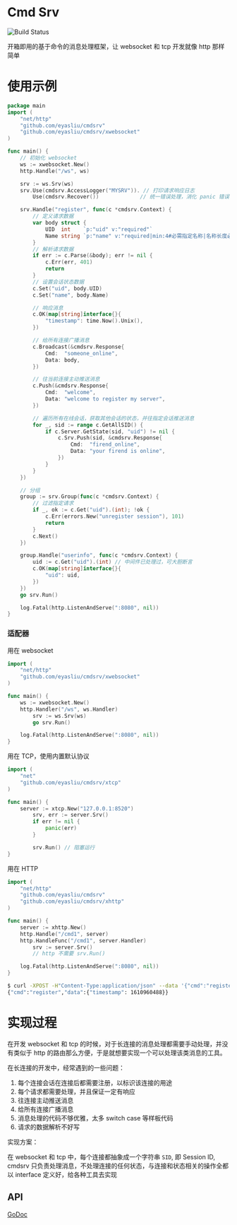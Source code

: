 # Cmd Srv

![Build Status](https://travis-ci.com/eyasliu/cmdsrv.svg)

开箱即用的基于命令的消息处理框架，让 websocket 和 tcp 开发就像 http 那样简单

# 使用示例


```go
package main
import (
    "net/http"
    "github.com/eyasliu/cmdsrv"
    "github.com/eyasliu/cmdsrv/xwebsocket"
)

func main() {
	// 初始化 websocket
	ws := xwebsocket.New()
	http.Handle("/ws", ws)

	srv := ws.Srv(ws)
	srv.Use(cmdsrv.AccessLogger("MYSRV")). // 打印请求响应日志
		Use(cmdsrv.Recover())             // 统一错误处理，消化 panic 错误

	srv.Handle("register", func(c *cmdsrv.Context) {
		// 定义请求数据
		var body struct {
			UID  int    `p:"uid" v:"required"`
			Name string `p:"name" v:"required|min:4#必需指定名称|名称长度必需大于4位"`
		}
		// 解析请求数据
		if err := c.Parse(&body); err != nil {
			c.Err(err, 401)
			return
		}
		// 设置会话状态数据
		c.Set("uid", body.UID)
		c.Set("name", body.Name)

		// 响应消息
		c.OK(map[string]interface{}{
			"timestamp": time.Now().Unix(),
		})

		// 给所有连接广播消息
		c.Broadcast(&cmdsrv.Response{
			Cmd:  "someone_online",
			Data: body,
		})

		// 往当前连接主动推送消息
		c.Push(&cmdsrv.Response{
			Cmd:  "welcome",
			Data: "welcome to register my server",
		})

		// 遍历所有在线会话，获取其他会话的状态，并往指定会话推送消息
		for _, sid := range c.GetAllSID() {
			if c.Server.GetState(sid, "uid") != nil {
				c.Srv.Push(sid, &cmdsrv.Response{
					Cmd:  "firend_online",
					Data: "your firend is online",
				})
			}
		}
	})

	// 分组
	group := srv.Group(func(c *cmdsrv.Context) {
		// 过滤指定请求
		if _, ok := c.Get("uid").(int); !ok {
			c.Err(errors.New("unregister session"), 101)
			return
		}
		c.Next()
	})

	group.Handle("userinfo", func(c *cmdsrv.Context) {
		uid := c.Get("uid").(int) // 中间件已处理过，可大胆断言
		c.OK(map[string]interface{}{
			"uid": uid,
		})
	})
	go srv.Run()

	log.Fatal(http.ListenAndServe(":8080", nil))
}
```


### 适配器

用在 websocket

```go
import (
    "net/http"
    "github.com/eyasliu/cmdsrv/xwebsocket"
)

func main() {
    ws := xwebsocket.New()
    http.Handler("/ws", ws.Handler)
		srv := ws.Srv(ws)
		go srv.Run()

    log.Fatal(http.ListenAndServe(":8080", nil))
}
```

用在 TCP，使用内置默认协议

```go
import (
    "net"
    "github.com/eyasliu/cmdsrv/xtcp"
)

func main() {
    server := xtcp.New("127.0.0.1:8520")
		srv, err := server.Srv()
		if err != nil {
			panic(err)
		}

		srv.Run() // 阻塞运行
}
```
用在 HTTP

```go
import (
    "net/http"
    "github.com/eyasliu/cmdsrv"
    "github.com/eyasliu/cmdsrv/xhttp"
)

func main() {
    server := xhttp.New()
    http.Handle("/cmd1", server)
    http.HandleFunc("/cmd1", server.Handler)
		srv := server.Srv()
		// http 不需要 srv.Run()

    log.Fatal(http.ListenAndServe(":8080", nil))
}
```

```sh
$ curl -XPOST -H"Content-Type:application/json" --data '{"cmd":"register", "data":{"uid": 101, "name": "eyasliu"}}' http://localhost:8080/cmd
{"cmd":"register","data":{"timestamp": 1610960488}}
```

# 实现过程

在开发 websocket 和 tcp 的时候，对于长连接的消息处理都需要手动处理，并没有类似于 http 的路由那么方便，于是就想要实现一个可以处理该类消息的工具。

在长连接的开发中，经常遇到的一些问题：

 1. 每个连接会话在连接后都需要注册，以标识该连接的用途
 2. 每个请求都需要处理，并且保证一定有响应
 3. 往连接主动推送消息
 4. 给所有连接广播消息
 5. 消息处理的代码不够优雅，太多 switch case 等样板代码
 6. 请求的数据解析不好写

实现方案：

在 websocket 和 tcp 中，每个连接都抽象成一个字符串 `SID`, 即 Session ID, cmdsrv 只负责处理消息，不处理连接的任何状态，与连接和状态相关的操作全都以 interface 定义好，给各种工具去实现

## API

[GoDoc](https://pkg.go.dev/github.com/eyasliu/cmdsrv)